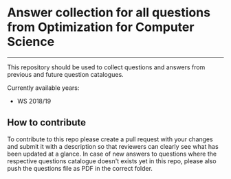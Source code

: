 # Answer collection for all questions from Optimization for Computer Science
---
This repository should be used to collect questions and answers from previous and future question catalogues.

Currently available years:
- WS 2018/19

## How to contribute
To contribute to this repo please create a pull request with your changes and submit it with a description so that reviewers can clearly see what has been updated at a glance.
In case of new answers to questions where the respective questions catalogue doesn't exists yet in this repo, please also push the questions file as PDF in the correct folder.
